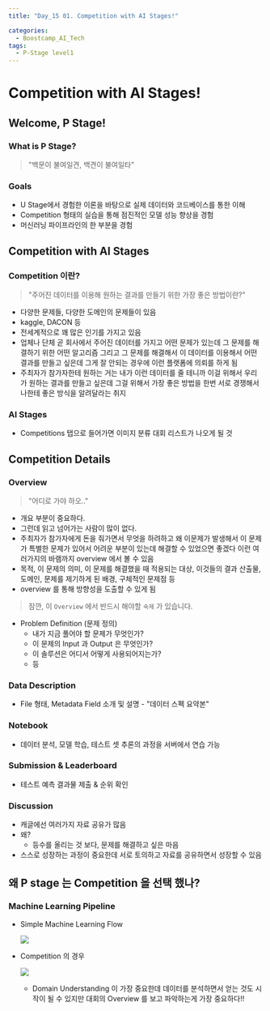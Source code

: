 ```yaml
---
title: "Day_15 01. Competition with AI Stages!"

categories:
  - Boostcamp_AI_Tech
tags:
  - P-Stage level1
---
```


# Competition with AI Stages!

## Welcome, P Stage!

### What is P Stage?

> "백문이 불여일견, 백견이 불여일타"

### Goals

- U Stage에서 경험한 이론을 바탕으로 실제 데이터와 코드베이스를 통한 이해
- Competition 형태의 실습을 통해 점진적인 모델 성능 향상을 경험
- 머신러닝 파이프라인의 한 부분을 경험

## Competition with AI Stages

### Competition 이란?

> "주어진 데이터를 이용해 원하는 결과를 만들기 위한 가장 좋은 방법이란?"

- 다양한 문제들, 다양한 도메인의 문제들이 있음
- kaggle, DACON 등
- 전세계적으로 꽤 많은 인기를 가지고 있음
- 업체나 단체 곧 회사에서 주어진 데이터를 가지고 어떤 문제가 있는데 그 문제를 해결하기 위한 어떤 알고리즘 그리고 그 문제를 해결해서 이 데이터를 이용해서 어떤 결과를 만들고 싶은데 그게 잘 안되는 경우에 이런 플랫폼에 의뢰를 하게 됨
- 주최자가 참가자한테 원하는 거는 내가 이런 데이터를 줄 테니까 이걸 위해서 우리가 원하는 결과를 만들고 싶은데 그걸 위해서 가장 좋은 방법을 한번 서로 경쟁해서 나한테 좋은 방식을 알려달라는 취지

### AI Stages

- Competitions 탭으로 들어가면 이미지 분류 대회 리스트가 나오게 될 것

## Competition Details

### Overview

> "어디로 가야 하오.."

- 개요 부분이 중요하다.
- 그런데 읽고 넘어가는 사람이 많이 없다.
- 주최자가 참가자에게 돈을 줘가면서 무엇을 하려하고 왜 이문제가 발생해서 이 문제가 특별한 문제가 있어서 어려운 부분이 있는데 해결할 수 있었으면 좋겠다 이런 여러가지의 바램까지 overview 에서 볼 수 있음
- 목적, 이 문제의 의미, 이 문제를 해결했을 때 적용되는 대상, 이것들의 결과 산출물, 도메인, 문제를 제기하게 된 배경, 구체적인 문제점 등
- overview 를 통해 방향성을 도출할 수 있게 됨

> 잠깐, 이 `Overview` 에서 반드시 해야할 `숙제` 가 있습니다.

- Problem Definition (문제 정의)
  - 내가 지금 풀어야 할 문제가 무엇인가?
  - 이 문제의 Input 과 Output 은 무엇인가?
  - 이 솔루션은 어디서 어떻게 사용되어지는가?
  - 등

### Data Description

- File 형태, Metadata Field 소개 및 설명 - "데이터 스펙 요약본"

### Notebook

- 데이터 분석, 모델 학습, 테스트 셋 추론의 과정을 서버에서 연습 가능

### Submission & Leaderboard

- 테스트 예측 결과물 제출 & 순위 확인

### Discussion

- 캐글에선 여러가지 자료 공유가 많음
- 왜?
  - 등수를 올리는 것 보다, 문제를 해결하고 싶은 마음
- 스스로 성장하는 과정이 중요한데 서로 토의하고 자료를 공유하면서 성장할 수 있음

## 왜 P stage 는 Competition 을 선택 했나?

### Machine Learning Pipeline

- Simple Machine Learning Flow
    
    ![]({{site.url}}/assets/images/2021-08-23-11-27-23.png)

- Competition 의 경우
    
    ![]({{site.url}}/assets/images/2021-08-23-11-27-47.png)

    - Domain Understanding 이 가장 중요한데 데이터를 분석하면서 얻는 것도 시작이 될 수 있지만 대회의 Overview 를 보고 파악하는게 가장 중요하다!!


